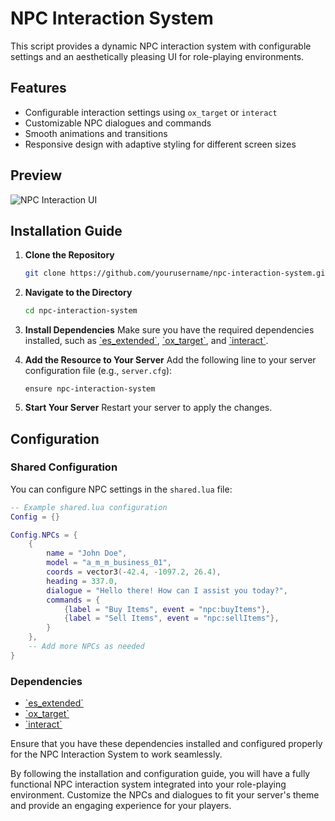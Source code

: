 
# NPC Interaction System

This script provides a dynamic NPC interaction system with configurable settings and an aesthetically pleasing UI for role-playing environments.

## Features
- Configurable interaction settings using `ox_target` or `interact`
- Customizable NPC dialogues and commands
- Smooth animations and transitions
- Responsive design with adaptive styling for different screen sizes

## Preview
![NPC Interaction UI](https://media.discordapp.net/attachments/1187316503872274472/1239898391996272660/fobozo-npcdialogue.gif?ex=664498dc&is=6643475c&hm=3217b74918bc9ebd77e6f8597c9d55963e5ba7772f7f1ef28be437ae4cfe999f&=&width=787&height=662)

## Installation Guide

1. **Clone the Repository**
    ```sh
    git clone https://github.com/yourusername/npc-interaction-system.git
    ```

2. **Navigate to the Directory**
    ```sh
    cd npc-interaction-system
    ```

3. **Install Dependencies**
    Make sure you have the required dependencies installed, such as [\`es_extended\`](https://github.com/esx-framework/es_extended), [\`ox_target\`](https://github.com/overextended/ox_target), and [\`interact\`](https://github.com/darktrovx/interact).

4. **Add the Resource to Your Server**
    Add the following line to your server configuration file (e.g., `server.cfg`):
    ```plaintext
    ensure npc-interaction-system
    ```

5. **Start Your Server**
    Restart your server to apply the changes.

## Configuration

### Shared Configuration
You can configure NPC settings in the `shared.lua` file:

```lua
-- Example shared.lua configuration
Config = {}

Config.NPCs = {
    {
        name = "John Doe",
        model = "a_m_m_business_01",
        coords = vector3(-42.4, -1097.2, 26.4),
        heading = 337.0,
        dialogue = "Hello there! How can I assist you today?",
        commands = {
            {label = "Buy Items", event = "npc:buyItems"},
            {label = "Sell Items", event = "npc:sellItems"},
        }
    },
    -- Add more NPCs as needed
}
```

### Dependencies
- [\`es_extended\`](https://github.com/esx-framework/es_extended)
- [\`ox_target\`](https://github.com/overextended/ox_target)
- [\`interact\`](https://github.com/darktrovx/interact)

Ensure that you have these dependencies installed and configured properly for the NPC Interaction System to work seamlessly.

By following the installation and configuration guide, you will have a fully functional NPC interaction system integrated into your role-playing environment. Customize the NPCs and dialogues to fit your server's theme and provide an engaging experience for your players.
